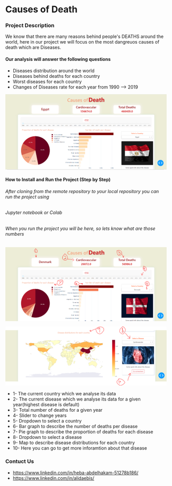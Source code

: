 # Causes of Death

### Project Description 
We know that there are many reasons behind people's DEATHS around the world,
here in our project we will focus on the most dangreuos causes of death which are Diseases.

#### Our analysis will answer the following questions
- Diseases distribution around the world 
- Diseases behind deaths for each country 
- Worst diseases for each country 
- Changes of Diseases rate for each year from 1990 --> 2019 

![This is an image](/assets/Cause_of_deaths.png)

#### How to Install and Run the Project (Step by Step)

###### After cloning from the remote repository to your local repository you can run the project using
###### Jupyter notebook or Colab
###### When you run the project you will be here, so lets know what are those numbers

![This is an image](/assets/first_page.PNG)


![This is an image](/assets/second_page.PNG)

- 1- The current country which we analyse its data
- 2- The current disease which we analyse its data for a given year(highest disease is default) 
- 3- Total number of deaths for a given year
- 4- Slider to change years
- 5- Dropdown to select a country
- 6- Bar graph to describe the number of deaths per disease
- 7- Pie graph to describe the proportion of deaths for each disease
- 8- Dropdown to select a disease
- 9- Map to describe disease distributions for each country
- 10- Here you can go to get more inforamtion about that disease
 

### Contuct Us
- https://www.linkedin.com/in/heba-abdelhakam-51278b186/
- https://www.linkedin.com/in/alidaebis/

